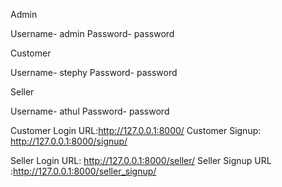 Admin

Username- admin
Password- password

Customer 

Username- stephy
Password- password

Seller

Username- athul
Password- password


Customer Login URL:http://127.0.0.1:8000/
Customer Signup: http://127.0.0.1:8000/signup/

Seller Login URL: http://127.0.0.1:8000/seller/
Seller Signup URL :http://127.0.0.1:8000/seller_signup/
